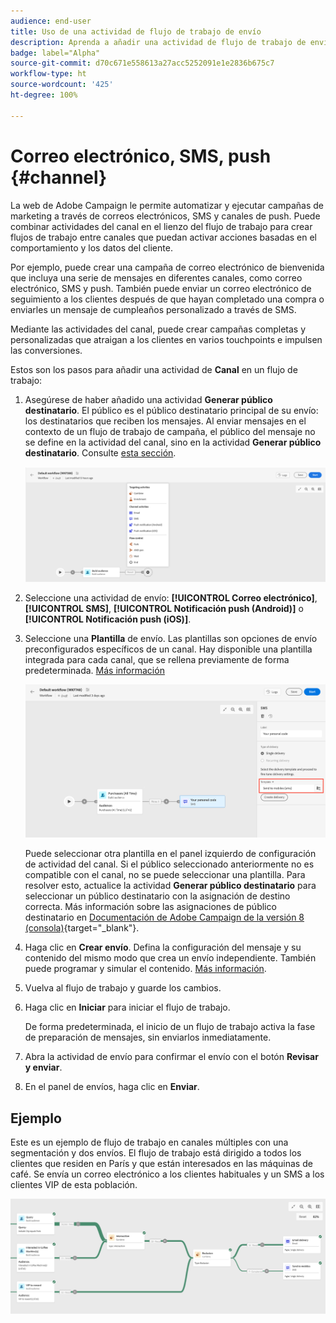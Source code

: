 ```yaml
---
audience: end-user
title: Uso de una actividad de flujo de trabajo de envío
description: Aprenda a añadir una actividad de flujo de trabajo de envío (correo electrónico, push, SMS)
badge: label="Alpha"
source-git-commit: d70c671e558613a27acc5252091e1e2836b675c7
workflow-type: ht
source-wordcount: '425'
ht-degree: 100%

---
```



# Correo electrónico, SMS, push {#channel}

La web de Adobe Campaign le permite automatizar y ejecutar campañas de marketing a través de correos electrónicos, SMS y canales de push. Puede combinar actividades del canal en el lienzo del flujo de trabajo para crear flujos de trabajo entre canales que puedan activar acciones basadas en el comportamiento y los datos del cliente.

Por ejemplo, puede crear una campaña de correo electrónico de bienvenida que incluya una serie de mensajes en diferentes canales, como correo electrónico, SMS y push. También puede enviar un correo electrónico de seguimiento a los clientes después de que hayan completado una compra o enviarles un mensaje de cumpleaños personalizado a través de SMS.

Mediante las actividades del canal, puede crear campañas completas y personalizadas que atraigan a los clientes en varios touchpoints e impulsen las conversiones.

Estos son los pasos para añadir una actividad de **Canal** en un flujo de trabajo:

1. Asegúrese de haber añadido una actividad **Generar público destinatario**. El público es el público destinatario principal de su envío: los destinatarios que reciben los mensajes. Al enviar mensajes en el contexto de un flujo de trabajo de campaña, el público del mensaje no se define en la actividad del canal, sino en la actividad **Generar público destinatario**. Consulte [esta sección](build-audience.md).

   ![](../../msg/assets/add-delivery-in-wf.png)

1. Seleccione una actividad de envío: **[!UICONTROL Correo electrónico]**, **[!UICONTROL SMS]**, **[!UICONTROL Notificación push (Android)]** o **[!UICONTROL Notificación push (iOS)]**.

1. Seleccione una **Plantilla** de envío. Las plantillas son opciones de envío preconfigurados específicos de un canal. Hay disponible una plantilla integrada para cada canal, que se rellena previamente de forma predeterminada. [Más información](../../msg/delivery-template.md)

   ![](../assets/delivery-activity-in-wf.png)


   Puede seleccionar otra plantilla en el panel izquierdo de configuración de actividad del canal. Si el público seleccionado anteriormente no es compatible con el canal, no se puede seleccionar una plantilla. Para resolver esto, actualice la actividad **Generar público destinatario** para seleccionar un público destinatario con la asignación de destino correcta. Más información sobre las asignaciones de público destinatario en [Documentación de Adobe Campaign de la versión 8 (consola)](https://experienceleague.adobe.com/docs/campaign/campaign-v8/audience/add-profiles/target-mappings.html?lang=es){target="_blank"}.

1. Haga clic en **Crear envío**. Defina la configuración del mensaje y su contenido del mismo modo que crea un envío independiente. También puede programar y simular el contenido. [Más información](../../msg/gs-messages.md).

1. Vuelva al flujo de trabajo y guarde los cambios.

1. Haga clic en **Iniciar** para iniciar el flujo de trabajo.

   De forma predeterminada, el inicio de un flujo de trabajo activa la fase de preparación de mensajes, sin enviarlos inmediatamente.

1. Abra la actividad de envío para confirmar el envío con el botón **Revisar y enviar**.

1. En el panel de envíos, haga clic en **Enviar**.

## Ejemplo

Este es un ejemplo de flujo de trabajo en canales múltiples con una segmentación y dos envíos. El flujo de trabajo está dirigido a todos los clientes que residen en París y que están interesados en las máquinas de café. Se envía un correo electrónico a los clientes habituales y un SMS a los clientes VIP de esta población.

![](../assets/workflow-channel-example.png)
<!--
description, which use case you can perform (common other activities that you can link before of after the activity)

how to add and configure the activity

example of a configured activity within a workflow
The Email delivery activity allows you to configure the sending an email in a workflow. 

-->



<!-- Scheduled emails available?

This can be a single send email and sent just once, or it can be a recurring email.
* Single send emails are standard emails, sent once.
* Recurring emails allow you to send the same email multiple times to different targets over a defined period. You can aggregate the deliveries per period in order to get reports that correspond to your needs.

When linked to a scheduler, you can define recurring emails.
Email recipients are defined upstream of the activity in the same workflow, via an Audience targeting activity.

-->


<!--The message preparation is triggered according to the workflow execution parameters. From the message dashboard, you can select whether to request or not a manual confirmation to send the message (required by default). You can start the workflow manually or place a scheduler activity in the workflow to automate execution.-->
